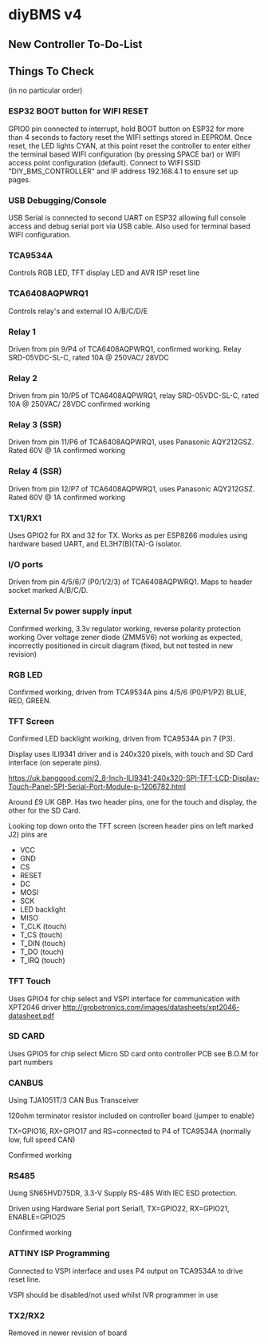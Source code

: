 # diyBMS v4
## New Controller To-Do-List

## Things To Check

(in no particular order)

### ESP32 BOOT button for WIFI RESET

GPIO0 pin connected to interrupt, hold BOOT button on ESP32 for more than 4 seconds to factory reset the WIFI settings stored in EEPROM.
Once reset, the LED lights CYAN, at this point reset the controller to enter either the terminal based WIFI configuration (by pressing 
SPACE bar) or WIFI access point configuration (default).  Connect to WIFI SSID "DIY_BMS_CONTROLLER" and IP address 192.168.4.1 to ensure
set up pages.

### USB Debugging/Console
USB Serial is connected to second UART on ESP32 allowing full console access and debug serial port via USB cable.
Also used for terminal based WIFI configuration.

### TCA9534A
Controls RGB LED, TFT display LED and AVR ISP reset line

### TCA6408AQPWRQ1
Controls relay's and external IO A/B/C/D/E

### Relay 1
Driven from pin 9/P4 of TCA6408AQPWRQ1, confirmed working.  Relay SRD-05VDC-SL-C, rated 10A @ 250VAC/ 28VDC

### Relay 2
Driven from pin 10/P5 of TCA6408AQPWRQ1, relay SRD-05VDC-SL-C, rated 10A @ 250VAC/ 28VDC
confirmed working

### Relay 3 (SSR)
Driven from pin 11/P6 of TCA6408AQPWRQ1, uses Panasonic AQY212GSZ.  Rated 60V @ 1A
confirmed working

### Relay 4 (SSR)
Driven from pin 12/P7 of TCA6408AQPWRQ1, uses Panasonic AQY212GSZ.  Rated 60V @ 1A
confirmed working

### TX1/RX1
Uses GPIO2 for RX and 32 for TX.  Works as per ESP8266 modules using hardware based UART, and EL3H7(B)(TA)-G isolator.

### I/O ports
Driven from pin 4/5/6/7 (P0/1/2/3) of TCA6408AQPWRQ1.  Maps to header socket marked A/B/C/D.

### External 5v power supply input
Confirmed working, 3.3v regulator working, reverse polarity protection working
Over voltage zener diode (ZMM5V6) not working as expected, incorrectly positioned in circuit diagram (fixed, but not tested in new revision)

### RGB LED
Confirmed working, driven from TCA9534A pins 4/5/6 (P0/P1/P2) BLUE, RED, GREEN.

### TFT Screen
Confirmed LED backlight working, driven from TCA9534A pin 7 (P3).

Display uses ILI9341 driver and is 240x320 pixels, with touch and SD Card interface (on seperate pins).

https://uk.banggood.com/2_8-Inch-ILI9341-240x320-SPI-TFT-LCD-Display-Touch-Panel-SPI-Serial-Port-Module-p-1206782.html

Around £9 UK GBP. Has two header pins, one for the touch and display, the other for the SD Card.

Looking top down onto the TFT screen (screen header pins on left marked J2) pins are

* VCC
* GND
* CS
* RESET
* DC
* MOSI
* SCK
* LED backlight
* MISO
* T_CLK (touch)
* T_CS (touch)
* T_DIN (touch)
* T_DO (touch)
* T_IRQ (touch)

### TFT Touch
Uses GPIO4 for chip select and VSPI interface for communication with XPT2046 driver
http://grobotronics.com/images/datasheets/xpt2046-datasheet.pdf

### SD CARD
Uses GPIO5 for chip select
Micro SD card onto controller PCB see B.O.M for part numbers

### CANBUS

Using TJA1051T/3 CAN Bus Transceiver

120ohm terminator resistor included on controller board (jumper to enable)

TX=GPIO16, RX=GPIO17 and RS=connected to P4 of TCA9534A (normally low, full speed CAN)

Confirmed working

### RS485
Using SN65HVD75DR,  3.3-V Supply RS-485 With IEC ESD protection.

Driven using Hardware Serial port Serial1, TX=GPIO22, RX=GPIO21, ENABLE=GPIO25

Confirmed working

### ATTINY ISP Programming
Connected to VSPI interface and uses P4 output on  TCA9534A to drive reset line.

VSPI should be disabled/not used whilst IVR programmer in use

### TX2/RX2 
Removed in newer revision of board
